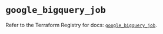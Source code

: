 # `google_bigquery_job`

Refer to the Terraform Registry for docs: [`google_bigquery_job`](https://registry.terraform.io/providers/hashicorp/google-beta/6.35.0/docs/resources/google_bigquery_job).
